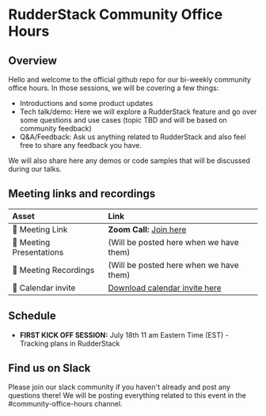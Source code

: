 # RudderStack Community Office Hours

## Overview
Hello and welcome to the official github repo for our bi-weekly community office hours. In those sessions, we will be covering a few things:
- Introductions and some product updates
- Tech talk/demo: Here we will explore a RudderStack feature and go over some questions and use cases (topic TBD and will be based on community feedback)
- Q&A/Feedback: Ask us anything related to RudderStack and also feel free to share any feedback you have. 

We will also share here any demos or code samples that will be discussed during our talks.

## Meeting links and recordings 

| Asset | Link        |
|:-----------|:------------|
| 🔗 Meeting Link | **Zoom Call:**  [Join here](https://calendar.google.com/event?action=TEMPLATE&tmeid=NHYwNzVsOTRqYzJtZDJuY2hkODBsdDRjbGsgc21hc2hmZWpAcnVkZGVyc3RhY2suY29t&tmsrc=smashfej%40rudderstack.com)
| 📝 Meeting Presentations | (Will be posted here when we have them)
| 🎥 Meeting Recordings | (Will be posted here when we have them)
| :calendar: Calendar invite | [Download calendar invite here](https://calendar.google.com/event?action=TEMPLATE&tmeid=NHYwNzVsOTRqYzJtZDJuY2hkODBsdDRjbGsgc21hc2hmZWpAcnVkZGVyc3RhY2suY29t&tmsrc=smashfej%40rudderstack.com)
## Schedule 

- **FIRST KICK OFF SESSION:** July 18th 11 am Eastern Time (EST) - Tracking plans in RudderStack 

## Find us on Slack

Please join our slack community if you haven't already and post any questions there! We will be posting everything related to this event in the #community-office-hours channel.
